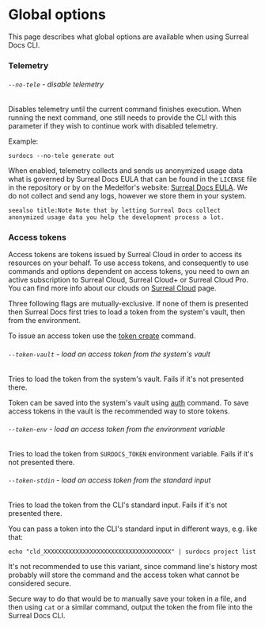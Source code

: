 # Global options

This page describes what global options are available when using Surreal Docs CLI.

### Telemetry

###### `--no-tele` - disable telemetry

Disables telemetry until the current command finishes execution. When running the next command, one still needs to provide the CLI with this parameter if they wish to continue work with disabled telemetry.

Example:

```
surdocs --no-tele generate out
```

When enabled, telemetry collects and sends us anonymized usage data what is governed by Surreal Docs EULA that can be found in the `LICENSE` file in the repository or by on the Medelfor's website: [Surreal Docs EULA](https://medelfor.com/eula/surreal-cloud "Surreal Docs EULA"). We do not collect and send any logs, however we store them in your system.

``seealso
title:Note
Note that by letting Surreal Docs collect anonymized usage data
you help the development process a lot.
``

### Access tokens

Access tokens are tokens issued by Surreal Cloud in order to access its resources on your behalf. To use access tokens, and consequently to use commands and options dependent on access tokens, you need to own an active subscription to Surreal Cloud, Surreal Cloud+ or Surreal Cloud Pro. You can find more info about our clouds on [Surreal Cloud](docs/surreal-cloud "Surreal Cloud") page.

Three following flags are mutually-exclusive. If none of them is presented then Surreal Docs first tries to load a token from the system's vault, then from the environment.

To issue an access token use the [token create](docs/cli/token-create "Token create command") command.

###### `--token-vault` - load an access token from the system's vault

Tries to load the token from the system's vault. Fails if it's not presented there.

Token can be saved into the system's vault using [auth](docs/cli/auth "Auth command") command. To save access tokens in the vault is the recommended way to store tokens. 

###### `--token-env` - load an access token from the environment variable

Tries to load the token from `SURDOCS_TOKEN` environment variable. Fails if it's not presented there.

###### `--token-stdin` - load an access token from the standard input

Tries to load the token from the CLI's standard input. Fails if it's not presented there.

You can pass a token into the CLI's standard input in different ways, e.g. like that:

```
echo "cld_XXXXXXXXXXXXXXXXXXXXXXXXXXXXXXXXXXXX" | surdocs project list
```

It's not recommended to use this variant, since command line's history most probably will store the command and the access token what cannot be considered secure.

Secure way to do that would be to manually save your token in a file, and then using `cat` or a similar command, output the token the from file into the Surreal Docs CLI.
